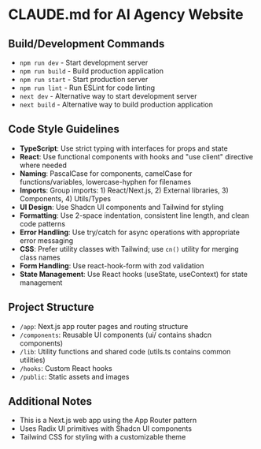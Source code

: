# CLAUDE.md for AI Agency Website

## Build/Development Commands
- `npm run dev` - Start development server
- `npm run build` - Build production application
- `npm run start` - Start production server
- `npm run lint` - Run ESLint for code linting
- `next dev` - Alternative way to start development server
- `next build` - Alternative way to build production application

## Code Style Guidelines
- **TypeScript**: Use strict typing with interfaces for props and state
- **React**: Use functional components with hooks and "use client" directive where needed
- **Naming**: PascalCase for components, camelCase for functions/variables, lowercase-hyphen for filenames
- **Imports**: Group imports: 1) React/Next.js, 2) External libraries, 3) Components, 4) Utils/Types
- **UI Design**: Use Shadcn UI components and Tailwind for styling
- **Formatting**: Use 2-space indentation, consistent line length, and clean code patterns
- **Error Handling**: Use try/catch for async operations with appropriate error messaging
- **CSS**: Prefer utility classes with Tailwind; use `cn()` utility for merging class names
- **Form Handling**: Use react-hook-form with zod validation
- **State Management**: Use React hooks (useState, useContext) for state management

## Project Structure
- `/app`: Next.js app router pages and routing structure
- `/components`: Reusable UI components (ui/ contains shadcn components)
- `/lib`: Utility functions and shared code (utils.ts contains common utilities)
- `/hooks`: Custom React hooks
- `/public`: Static assets and images

## Additional Notes
- This is a Next.js web app using the App Router pattern
- Uses Radix UI primitives with Shadcn UI components
- Tailwind CSS for styling with a customizable theme